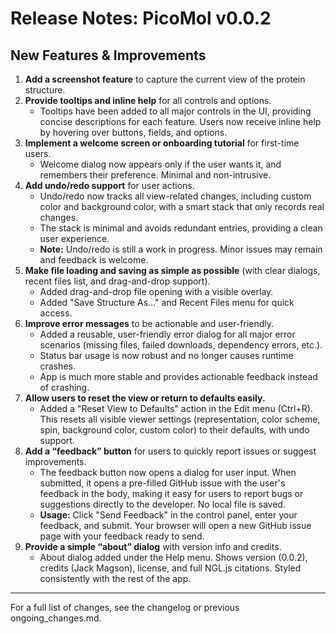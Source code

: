 # Release Notes: PicoMol v0.0.2

## New Features & Improvements

1. **Add a screenshot feature** to capture the current view of the protein structure.
2. **Provide tooltips and inline help** for all controls and options.
    - Tooltips have been added to all major controls in the UI, providing concise descriptions for each feature. Users now receive inline help by hovering over buttons, fields, and options.
3. **Implement a welcome screen or onboarding tutorial** for first-time users.
    - Welcome dialog now appears only if the user wants it, and remembers their preference. Minimal and non-intrusive.
4. **Add undo/redo support** for user actions.
    - Undo/redo now tracks all view-related changes, including custom color and background color, with a smart stack that only records real changes.
    - The stack is minimal and avoids redundant entries, providing a clean user experience.
    - **Note:** Undo/redo is still a work in progress. Minor issues may remain and feedback is welcome.
5. **Make file loading and saving as simple as possible** (with clear dialogs, recent files list, and drag-and-drop support).
    - Added drag-and-drop file opening with a visible overlay.
    - Added "Save Structure As..." and Recent Files menu for quick access.
6. **Improve error messages** to be actionable and user-friendly.
    - Added a reusable, user-friendly error dialog for all major error scenarios (missing files, failed downloads, dependency errors, etc.).
    - Status bar usage is now robust and no longer causes runtime crashes.
    - App is much more stable and provides actionable feedback instead of crashing.
9. **Allow users to reset the view or return to defaults easily.**
    - Added a "Reset View to Defaults" action in the Edit menu (Ctrl+R). This resets all visible viewer settings (representation, color scheme, spin, background color, custom color) to their defaults, with undo support.
10. **Add a “feedback” button** for users to quickly report issues or suggest improvements.
    - The feedback button now opens a dialog for user input. When submitted, it opens a pre-filled GitHub issue with the user's feedback in the body, making it easy for users to report bugs or suggestions directly to the developer. No local file is saved.
    - **Usage:** Click "Send Feedback" in the control panel, enter your feedback, and submit. Your browser will open a new GitHub issue page with your feedback ready to send.
11. **Provide a simple “about” dialog** with version info and credits.
    - About dialog added under the Help menu. Shows version (0.0.2), credits (Jack Magson), license, and full NGL.js citations. Styled consistently with the rest of the app.

---

For a full list of changes, see the changelog or previous ongoing_changes.md.
